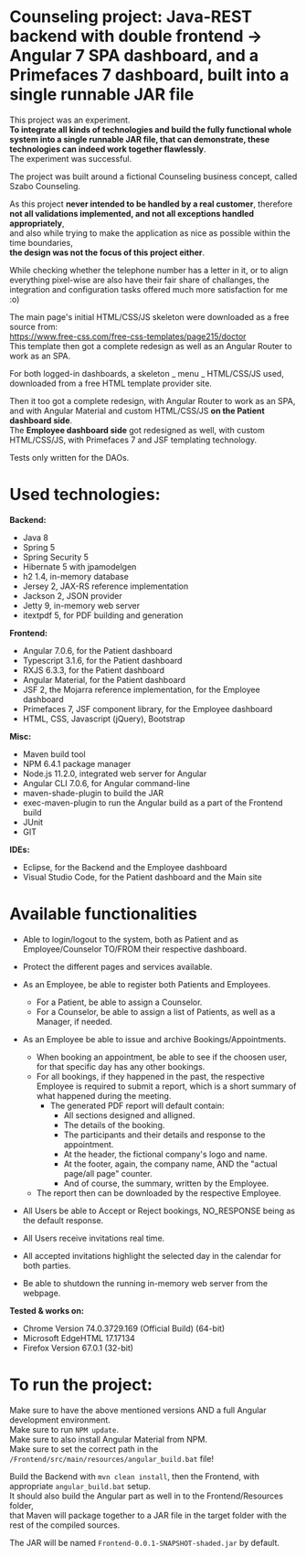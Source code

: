 # Counseling project: Java-REST backend with double frontend -> Angular 7 SPA dashboard, and a Primefaces 7 dashboard, built into a single runnable JAR file

This project was an experiment.  
**To integrate all kinds of technologies and build the fully functional whole system into a single runnable JAR file, that can demonstrate, these technologies can indeed work together flawlessly**.  
The experiment was successful.    
  
The project was built around a fictional Counseling business concept, called Szabo Counseling. 
  
As this project **never intended to be handled by a real customer**, therefore  
**not all validations implemented, and not all exceptions handled appropriately**,  
and also while trying to make the application as nice as possible within the time boundaries,  
**the design was not the focus of this project either**.    
  
While checking whether the telephone number has a letter in it, or to align everything pixel-wise are also have their fair share of challanges, the integration and configuration tasks offered much more satisfaction for me :o) 

The main page's initial HTML/CSS/JS skeleton were downloaded as a free source from:  
https://www.free-css.com/free-css-templates/page215/doctor  
This template then got a complete redesign as well as an Angular Router to work as an SPA.  
  
For both logged-in dashboards, a skeleton _ menu _ HTML/CSS/JS used, downloaded from a free HTML template provider site.  
  
  
Then it too got a complete redesign, with Angular Router to work as an SPA, and with Angular Material and custom HTML/CSS/JS **on the Patient dashboard side**.  
The **Employee dashboard side** got redesigned as well, with custom HTML/CSS/JS, with Primefaces 7 and JSF templating technology.  
  
Tests only written for the DAOs.
 

# Used technologies:  
**Backend:**  
  - Java 8
  - Spring 5
  - Spring Security 5
  - Hibernate 5 with jpamodelgen
  - h2 1.4, in-memory database
  - Jersey 2, JAX-RS reference implementation
  - Jackson 2, JSON provider
  - Jetty 9, in-memory web server
  - itextpdf 5, for PDF building and generation  
  
**Frontend:**
  - Angular 7.0.6, for the Patient dashboard
  - Typescript 3.1.6, for the Patient dashboard
  - RXJS 6.3.3, for the Patient dashboard
  - Angular Material, for the Patient dashboard
  - JSF 2, the Mojarra reference implementation, for the Employee dashboard
  - Primefaces 7, JSF component library, for the Employee dashboard
  - HTML, CSS, Javascript (jQuery), Bootstrap
  
**Misc:**
  - Maven build tool
  - NPM  6.4.1 package manager  
  - Node.js 11.2.0, integrated web server for Angular
  - Angular CLI 7.0.6, for Angular command-line
  - maven-shade-plugin to build the JAR
  - exec-maven-plugin to run the Angular build as a part of the Frontend build  
  - JUnit
  - GIT
    
   **IDEs:**
   - Eclipse, for the Backend and the Employee dashboard
   - Visual Studio Code, for the Patient dashboard and the Main site
  
    

# Available functionalities
- Able to login/logout to the system, both as Patient and as Employee/Counselor TO/FROM their respective dashboard.
- Protect the different pages and services available.
- As an Employee, be able to register both Patients and Employees. 
    - For a Patient, be able to assign a Counselor.
    - For a Counselor, be able to assign a list of Patients, as well as a Manager, if needed.
- As an Employee be able to issue and archive Bookings/Appointments.
    - When booking an appointment, be able to see if the choosen user, for that specific day has any other bookings.
    - For all bookings, if they happened in the past, the respective Employee is required to submit a report, 
      which is a short summary of what happened during the meeting. 
        - The generated PDF report will default contain:
          - All sections designed and alligned.
          - The details of the booking. 
          - The participants and their details and response to the appointment.
          - At the header, the fictional company's logo and name.
          - At the footer, again, the company name, AND the "actual page/all page" counter.
          - And of course, the summary, written by the Employee.
     - The report then can be downloaded by the respective Employee.
     
- All Users be able to Accept or Reject bookings, NO_RESPONSE being as the default response.
- All Users receive invitations real time.
- All accepted invitations highlight the selected day in the calendar for both parties.
- Be able to shutdown the running in-memory web server from the webpage. 

**Tested & works on:**  
 - Chrome Version 74.0.3729.169 (Official Build) (64-bit)  
 - Microsoft EdgeHTML 17.17134  
 - Firefox Version 67.0.1 (32-bit)
  
 # To run the project:   
   
 Make sure to have the above mentioned versions AND a full Angular development environment.  
 Make sure to run `NPM update`.  
 Make sure to also install Angular Material from NPM.  
 Make sure to set the correct path in the `/Frontend/src/main/resources/angular_build.bat` file!    
 
 Build the Backend with `mvn clean install`, then the Frontend, with appropriate `angular_build.bat` setup.  
 It should also build the Angular part as well in to the Frontend/Resources folder,  
 that Maven will package together to a JAR file in the target folder with the rest of the compiled sources.  
   
     
The JAR will be named `Frontend-0.0.1-SNAPSHOT-shaded.jar` by default.

